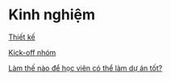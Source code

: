 # Kinh nghiệm

[Thiết kế](Kinh%20nghi%20m%205ed364b3130f400c9dd0cdb6f55b71a6/Thi%20t%20k%203b2296d91715444db84542c6ff01c4d9.md)

[Kick-off nhóm](Kinh%20nghi%20m%205ed364b3130f400c9dd0cdb6f55b71a6/Kick%20off%20nh%20m%206be3fd56071643e1a9422a24c01df208.md)

[Làm thế nào để học viên có thể làm dự án tốt?](Kinh%20nghi%20m%205ed364b3130f400c9dd0cdb6f55b71a6/L%20m%20th%20n%20o%20h%20c%20vi%20n%20c%20th%20l%20m%20d%20n%20t%20t%200ca89cf7d54e401ab2e0511a16768927.md)